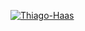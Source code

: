 [![Thiago-Haas](https://github-readme-stats.vercel.app/api/top-langs/?username=Thiago-Haas&hide=html&layout=compact&theme=default)](https://github.com/Thiago-Haas/)


<!--
**Thiago-Haas/Thiago-Haas** is a ✨ _special_ ✨ repository because its `README.md` (this file) appears on your GitHub profile.

Here are some ideas to get you started:

- 🔭 I’m currently working on ...
- 🌱 I’m currently learning ...
- 👯 I’m looking to collaborate on ...
- 🤔 I’m looking for help with ...
- 💬 Ask me about ...
- 📫 How to reach me: ...
- 😄 Pronouns: ...
- ⚡ Fun fact: ...
-->
